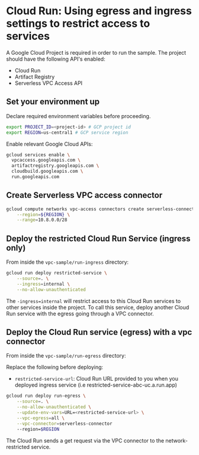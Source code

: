 # Cloud Run: Using egress and ingress settings to restrict access to services 

A Google Cloud Project is required in order to run the sample. The project should have the following API's enabled:

* Cloud Run
* Artifact Registry
* Serverless VPC Access API 

## Set your environment up

Declare required environment variables before proceeding.

```sh
export PROJECT_ID=<project-id> # GCP project id
export REGION=us-central1 # GCP service region
```

Enable relevant Google Cloud APIs:

```sh
gcloud services enable \
  vpcaccess.googleapis.com \
  artifactregistry.googleapis.com \
  cloudbuild.googleapis.com \
  run.googleapis.com
```

## Create Serverless VPC access connector

```sh
gcloud compute networks vpc-access connectors create serverless-connector \
    --region=${REGION} \
    --range=10.8.0.0/28
```

## Deploy the restricted Cloud Run Service (ingress only)

From inside the `vpc-sample/run-ingress` directory:

```sh
gcloud run deploy restricted-service \
    --source=. \
    --ingress=internal \
    --no-allow-unauthenticated
```

The `-ingress=internal` will restrict access to this Cloud Run services to other services inside the project.
To call this service, deploy another Cloud Run service with the egress going through a VPC connector.


## Deploy the Cloud Run service (egress) with a vpc connector

From inside the `vpc-sample/run-egress` directory:

Replace the following before deploying:
* `restricted-service-url`: Cloud Run URL provided to you when you deployed ingress service (i.e restricted-service-abc-uc.a.run.app)

```sh
gcloud run deploy run-egress \
    --source=. \
    --no-allow-unauthenticated \
    --update-env-vars=URL=<restricted-service-url> \
    --vpc-egress=all \
    --vpc-connector=serverless-connector
    --region=$REGION
```

The Cloud Run sends a get request via the VPC connector to the network-restricted service.
